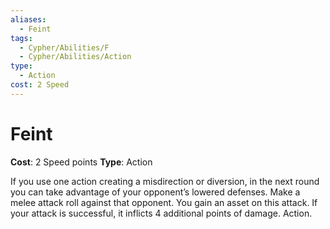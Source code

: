 ```yaml
---
aliases:
  - Feint
tags:
  - Cypher/Abilities/F
  - Cypher/Abilities/Action
type:
  - Action
cost: 2 Speed
---
```


# Feint

**Cost**: 2 Speed points
**Type**: Action

If you use one action creating a misdirection or diversion, in the next round you can take advantage of your opponent’s lowered defenses. Make a melee attack roll against that opponent. You gain an asset on this attack. If your attack is successful, it inflicts 4 additional points of damage. Action.

